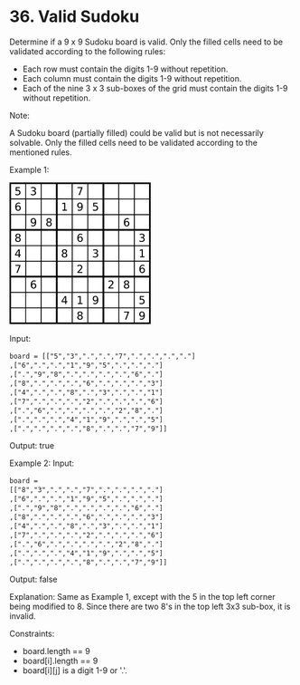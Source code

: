 
# 36. Valid Sudoku

Determine if a 9 x 9 Sudoku board is valid. Only the filled cells need to be validated according to the following rules:

- Each row must contain the digits 1-9 without repetition.
- Each column must contain the digits 1-9 without repetition.
- Each of the nine 3 x 3 sub-boxes of the grid must contain the digits 1-9 without repetition.

Note:

A Sudoku board (partially filled) could be valid but is not necessarily solvable. Only the filled cells need to be validated according to the mentioned rules.
 

Example 1:

![Valid Sudoku](./img/img_01.png)

Input: 
```text
board = [["5","3",".",".","7",".",".",".","."]
,["6",".",".","1","9","5",".",".","."]
,[".","9","8",".",".",".",".","6","."]
,["8",".",".",".","6",".",".",".","3"]
,["4",".",".","8",".","3",".",".","1"]
,["7",".",".",".","2",".",".",".","6"]
,[".","6",".",".",".",".","2","8","."]
,[".",".",".","4","1","9",".",".","5"]
,[".",".",".",".","8",".",".","7","9"]]
```
Output: true


Example 2:
Input: 
```text
board = 
[["8","3",".",".","7",".",".",".","."]
,["6",".",".","1","9","5",".",".","."]
,[".","9","8",".",".",".",".","6","."]
,["8",".",".",".","6",".",".",".","3"]
,["4",".",".","8",".","3",".",".","1"]
,["7",".",".",".","2",".",".",".","6"]
,[".","6",".",".",".",".","2","8","."]
,[".",".",".","4","1","9",".",".","5"]
,[".",".",".",".","8",".",".","7","9"]]
````
Output: false

Explanation: Same as Example 1, except with the 5 in the top left corner being modified to 8. Since there are two 8's in the top left 3x3 sub-box, it is invalid.


Constraints:
- board.length == 9
- board[i].length == 9
- board[i][j] is a digit 1-9 or '.'.
